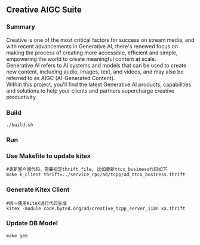 

## Creative AIGC Suite
### Summary
Creative is one of the most critical factors for success on stream media, and with recent advancements in Generative AI, there's renewed focus on making the process of creating more accessible, efficient and simple, empowering the world to create meaningful content at scale.   
Generative AI refers to AI systems and models that can be used to create new content, including audio, images, text, and videos, and may also be referred to as AIGC (AI-Generated Content).   
Within this project, you'll find the latest Generative AI products, capabilities and solutions to help your clients and partners supercharge creative productivity.   

### Build

```shell script
./build.sh
```

### Run

### Use Makefile to update kitex
```
#更新客户端代码，需要指定thrift_file, 比如更新ttcx_business代码如下
make k_client thrift=../service_rpc/ad/tcpp/ad_ttcx_business.thrift
```

### Generate Kitex Client
```
#统一使用KiteX进行代码生成
kitex -module code.byted.org/ad/creative_tcpp_server_i18n xx.thrift
```

### Update DB Model
```
make gen
```
